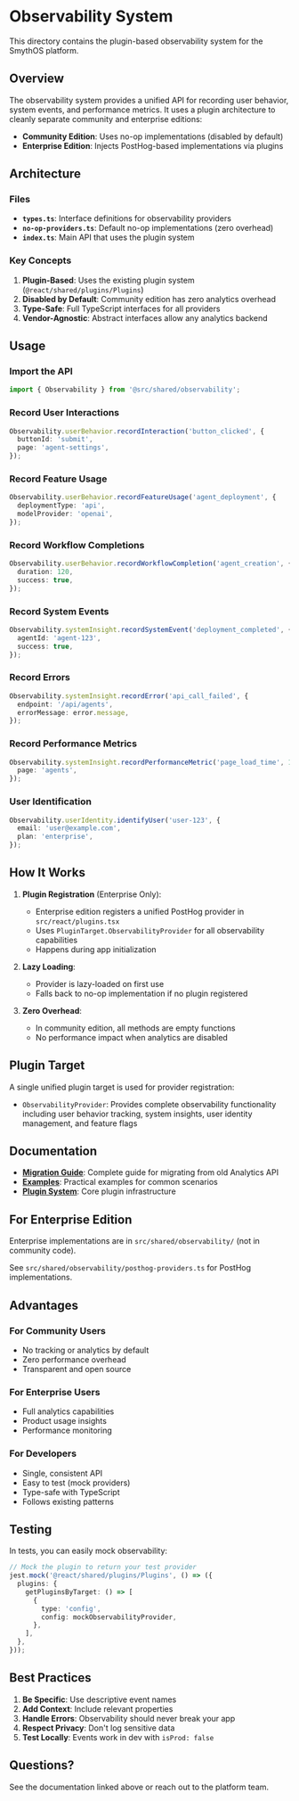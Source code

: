# Observability System

This directory contains the plugin-based observability system for the SmythOS platform.

## Overview

The observability system provides a unified API for recording user behavior, system events, and performance metrics. It uses a plugin architecture to cleanly separate community and enterprise editions:

- **Community Edition**: Uses no-op implementations (disabled by default)
- **Enterprise Edition**: Injects PostHog-based implementations via plugins

## Architecture

### Files

- **`types.ts`**: Interface definitions for observability providers
- **`no-op-providers.ts`**: Default no-op implementations (zero overhead)
- **`index.ts`**: Main API that uses the plugin system

### Key Concepts

1. **Plugin-Based**: Uses the existing plugin system (`@react/shared/plugins/Plugins`)
2. **Disabled by Default**: Community edition has zero analytics overhead
3. **Type-Safe**: Full TypeScript interfaces for all providers
4. **Vendor-Agnostic**: Abstract interfaces allow any analytics backend

## Usage

### Import the API

```typescript
import { Observability } from '@src/shared/observability';
```

### Record User Interactions

```typescript
Observability.userBehavior.recordInteraction('button_clicked', {
  buttonId: 'submit',
  page: 'agent-settings',
});
```

### Record Feature Usage

```typescript
Observability.userBehavior.recordFeatureUsage('agent_deployment', {
  deploymentType: 'api',
  modelProvider: 'openai',
});
```

### Record Workflow Completions

```typescript
Observability.userBehavior.recordWorkflowCompletion('agent_creation', {
  duration: 120,
  success: true,
});
```

### Record System Events

```typescript
Observability.systemInsight.recordSystemEvent('deployment_completed', {
  agentId: 'agent-123',
  success: true,
});
```

### Record Errors

```typescript
Observability.systemInsight.recordError('api_call_failed', {
  endpoint: '/api/agents',
  errorMessage: error.message,
});
```

### Record Performance Metrics

```typescript
Observability.systemInsight.recordPerformanceMetric('page_load_time', 1234, {
  page: 'agents',
});
```

### User Identification

```typescript
Observability.userIdentity.identifyUser('user-123', {
  email: 'user@example.com',
  plan: 'enterprise',
});
```

## How It Works

1. **Plugin Registration** (Enterprise Only):
   - Enterprise edition registers a unified PostHog provider in `src/react/plugins.tsx`
   - Uses `PluginTarget.ObservabilityProvider` for all observability capabilities
   - Happens during app initialization

2. **Lazy Loading**:
   - Provider is lazy-loaded on first use
   - Falls back to no-op implementation if no plugin registered

3. **Zero Overhead**:
   - In community edition, all methods are empty functions
   - No performance impact when analytics are disabled

## Plugin Target

A single unified plugin target is used for provider registration:

- `ObservabilityProvider`: Provides complete observability functionality including user behavior tracking, system insights, user identity management, and feature flags

## Documentation

- **[Migration Guide](../../../../../docs/OBSERVABILITY_PLUGIN_SYSTEM.md)**: Complete guide for migrating from old Analytics API
- **[Examples](../../../../../docs/OBSERVABILITY_EXAMPLES.md)**: Practical examples for common scenarios
- **[Plugin System](../../react/shared/plugins/Plugins.ts)**: Core plugin infrastructure

## For Enterprise Edition

Enterprise implementations are in `src/shared/observability/` (not in community code).

See `src/shared/observability/posthog-providers.ts` for PostHog implementations.

## Advantages

### For Community Users

- No tracking or analytics by default
- Zero performance overhead
- Transparent and open source

### For Enterprise Users

- Full analytics capabilities
- Product usage insights
- Performance monitoring

### For Developers

- Single, consistent API
- Easy to test (mock providers)
- Type-safe with TypeScript
- Follows existing patterns

## Testing

In tests, you can easily mock observability:

```typescript
// Mock the plugin to return your test provider
jest.mock('@react/shared/plugins/Plugins', () => ({
  plugins: {
    getPluginsByTarget: () => [
      {
        type: 'config',
        config: mockObservabilityProvider,
      },
    ],
  },
}));
```

## Best Practices

1. **Be Specific**: Use descriptive event names
2. **Add Context**: Include relevant properties
3. **Handle Errors**: Observability should never break your app
4. **Respect Privacy**: Don't log sensitive data
5. **Test Locally**: Events work in dev with `isProd: false`

## Questions?

See the documentation linked above or reach out to the platform team.
